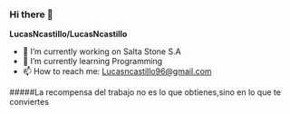 ### Hi there 👋


**LucasNcastillo/LucasNcastillo** 



- 🔭 I’m currently working on Salta Stone S.A 
- 🌱 I’m currently learning Programming
- 📫 How to reach me: Lucasncastillo96@gmail.com  


#####La recompensa del trabajo no es lo que obtienes,sino en lo que te conviertes



